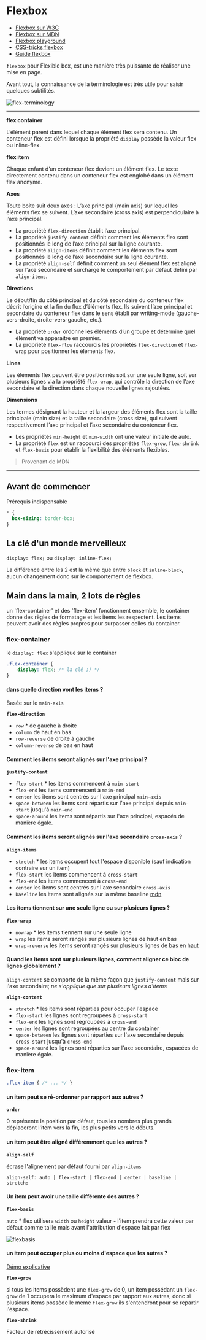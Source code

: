 # Flexbox

- [Flexbox sur W3C](https://www.w3.org/TR/css-flexbox)
- [Flexbox sur MDN](https://developer.mozilla.org/fr/docs/Web/CSS/Disposition_des_bo%C3%AEtes_flexibles_CSS/Utilisation_des_flexbox_en_CSS)
- [Flexbox playground](https://demos.scotch.io/visual-guide-to-css3-flexbox-flexbox-playground/demos)
- [CSS-tricks flexbox](https://css-tricks.com/snippets/css/a-guide-to-flexbox)
- [Guide flexbox](https://internetingishard.com/html-and-css/flexbox/)

`flexbox` pour Flexible box, est une manière très puissante de réaliser une mise en page.

Avant tout, la connaissance de la terminologie est très utile pour saisir quelques subtilités.

![flex-terminology](https://www.w3.org/TR/css-flexbox/images/flex-direction-terms.svg)

---

**flex container**

L’élément parent dans lequel chaque élément flex sera contenu. Un conteneur flex est défini lorsque la propriété `display` possède la valeur flex ou inline-flex.

**flex item**

Chaque enfant d’un conteneur flex devient un élément flex. Le texte directement contenu dans un conteneur flex est englobé dans un élément flex anonyme.

**Axes**

Toute boîte suit deux axes : L’axe principal (main axis) sur lequel les éléments flex se suivent. L’axe secondaire (cross axis) est perpendiculaire à l’axe principal.

- La propriété `flex-direction` établit l’axe principal.
- La propriété `justify-content` définit comment les éléments flex sont positionnés le long de l’axe principal sur la ligne courante.
- La propriété `align-items` définit comment les éléments flex sont positionnés le long de l’axe secondaire sur la ligne courante.
- La propriété `align-self` définit comment un seul élément flex est aligné sur l’axe secondaire et surcharge le comportement par défaut défini par `align-items`.

**Directions**

Le début/fin du côté principal et du côté secondaire du conteneur flex décrit l’origine et la fin du flux d’éléments flex. Ils suivent l’axe principal et secondaire du conteneur flex dans le sens établi par writing-mode (gauche-vers-droite, droite-vers-gauche, etc.).

- La propriété `order` ordonne les éléments d’un groupe et détermine quel élément va apparaitre en premier.
- La propriété `flex-flow` raccourcis les propriétés `flex-direction` et `flex-wrap` pour positionner les éléments flex.

**Lines**

Les éléments flex peuvent être positionnés soit sur une seule ligne, soit sur plusieurs lignes via la propriété `flex-wrap`, qui contrôle la direction de l’axe secondaire et la direction dans chaque nouvelle lignes rajoutées.

**Dimensions**

Les termes désignant la hauteur et la largeur des éléments flex sont la taille principale (main size) et la taille secondaire (cross size), qui suivent respectivement l’axe principal et l’axe secondaire du conteneur flex.

- Les propriétés `min-height` et `min-width` ont une valeur initiale de auto.
- La propriété `flex` est un raccourci des propriétés `flex-grow`, `flex-shrink` et `flex-basis` pour établir la flexibilité des éléments flexibles.

> Provenant de MDN

---

## Avant de commencer

Prérequis indispensable

```css
* {
  box-sizing: border-box;
}
```

## La clé d'un monde merveilleux

`display: flex;` ou `display: inline-flex;`

La différence entre les 2 est la même que entre `block` et `inline-block`, aucun changement donc sur le comportement de flexbox.

## Main dans la main, 2 lots de règles

un 'flex-container' et des 'flex-item' fonctionnent ensemble, le container donne des règles de formatage et les items les respectent. Les items peuvent avoir des règles propres pour surpasser celles du container.

### flex-container

le `display: flex` s'applique sur le container

```css
.flex-container {
	display: flex; /* la clé ;) */
}
```

#### dans quelle direction vont les items ?

Basée sur le `main-axis`

**`flex-direction`**

- `row` * de gauche à droite
- `column` de haut en bas
- `row-reverse` de droite à gauche
- `column-reverse` de bas en haut

#### Comment les items seront alignés sur l'axe principal ?

**`justify-content`**
- `flex-start` * les items commencent à `main-start`
- `flex-end` les items commencent à `main-end`
- `center` les items sont centrés  sur l'axe principal `main-axis`
- `space-between` les items sont répartis sur l'axe principal depuis `main-start` jusqu'à `main-end`
- `space-around` les items sont répartis sur l'axe principal, espacés de manière égale.

#### Comment les items seront alignés sur l'axe secondaire `cross-axis` ?

**`align-items`**
- `stretch` * les items occupent tout l'espace disponible (sauf indication contraire sur un item)
- `flex-start` les items commencent à `cross-start`
- `flex-end` les items commencent à `cross-end`
- `center` les items sont centrés  sur l'axe secondaire `cross-axis`
- `baseline` les items sont alignés sur la même baseline [mdn](https://developer.mozilla.org/fr/docs/Web/CSS/align-items)

#### Les items tiennent sur une seule ligne ou sur plusieurs lignes ?

**`flex-wrap`**
- `nowrap` * les items tiennent sur une seule ligne
- `wrap` les items seront rangés sur plusieurs lignes de haut en bas
- `wrap-reverse` les items seront rangés sur plusieurs lignes de bas en haut

#### Quand les items sont sur plusieurs lignes, comment aligner ce bloc de lignes globalement  ?

`align-content` se comporte de la même façon que `justify-content` mais sur l'axe secondaire; *ne s'applique que sur plusieurs lignes d'items*

**`align-content`**
- `stretch` * les items sont réparties pour occuper l'espace
- `flex-start` les lignes sont regroupées à `cross-start`
- `flex-end` les lignes sont regroupées à `cross-end`
- `center` les lignes sont regroupées au centre du container
- `space-between` les lignes sont réparties sur l'axe secondaire depuis `cross-start` jusqu'à `cross-end`
- `space-around` les lignes sont réparties sur l'axe secondaire, espacées de manière égale.


### flex-item

```css
.flex-item { /* ... */ }
```
#### un item peut se ré-ordonner par rapport aux autres ?

**`order`**

0 représente la position par défaut, tous les nombres plus grands déplaceront l'item vers la fin, les plus petits vers le débuts.


#### un item peut être aligné différemment que les autres ?

**`align-self`**

écrase l'alignement par défaut fourni par `align-items`

`align-self: auto | flex-start | flex-end | center | baseline | stretch;`

#### Un item peut avoir une taille différente des autres ?

**`flex-basis`**

`auto` * flex utilisera `width` ou `height`
valeur - l'item prendra cette valeur par défaut comme taille mais avant l'attribution d'espace fait par flex

![flexbasis](https://www.w3.org/TR/css-flexbox-1/images/rel-vs-abs-flex.svg)

#### un item peut occuper plus ou moins d'espace que les autres ?

[Démo explicative](https://developer.mozilla.org/fr/docs/Web/CSS/flex-shrink#frame_Exemples)

**`flex-grow`**

si tous les items possèdent une `flex-grow` de 0, un item possédant un `flex-grow` de 1 occupera le maximum d'espace par rapport aux autres, donc si plusieurs items possède le meme `flex-grow` ils s'entendront pour se repartir l'espace.

**`flex-shrink`**

Facteur de rétrécissement autorisé
